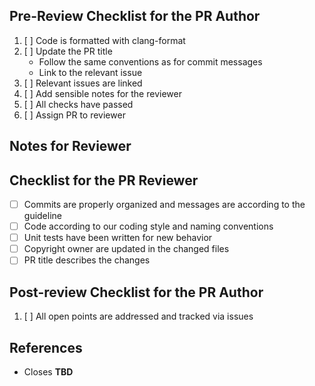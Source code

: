 ## Pre-Review Checklist for the PR Author

1. [ ] Code is formatted with clang-format
1. [ ] Update the PR title
   - Follow the same conventions as for commit messages
   - Link to the relevant issue
1. [ ] Relevant issues are linked
1. [ ] Add sensible notes for the reviewer
1. [ ] All checks have passed
1. [ ] Assign PR to reviewer

## Notes for Reviewer
<!-- Items in addition to the checklist below that the reviewer should look for -->

## Checklist for the PR Reviewer

- [ ] Commits are properly organized and messages are according to the guideline
- [ ] Code according to our coding style and naming conventions
- [ ] Unit tests have been written for new behavior
- [ ] Copyright owner are updated in the changed files
- [ ] PR title describes the changes

## Post-review Checklist for the PR Author

1. [ ] All open points are addressed and tracked via issues

## References

- Closes **TBD**
